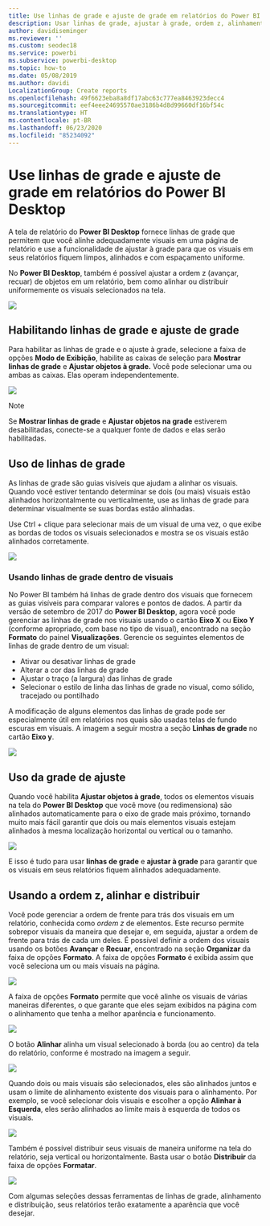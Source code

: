 ```yaml
---
title: Use linhas de grade e ajuste de grade em relatórios do Power BI Desktop
description: Usar linhas de grade, ajustar à grade, ordem z, alinhamento e distribuição em relatórios do Power BI Desktop
author: davidiseminger
ms.reviewer: ''
ms.custom: seodec18
ms.service: powerbi
ms.subservice: powerbi-desktop
ms.topic: how-to
ms.date: 05/08/2019
ms.author: davidi
LocalizationGroup: Create reports
ms.openlocfilehash: 49f6623eba8a8df17abc63c777ea8463923decc4
ms.sourcegitcommit: eef4eee24695570ae3186b4d8d99660df16bf54c
ms.translationtype: HT
ms.contentlocale: pt-BR
ms.lasthandoff: 06/23/2020
ms.locfileid: "85234092"
---
```

# <a name="use-gridlines-and-snap-to-grid-in-power-bi-desktop-reports"></a>Use linhas de grade e ajuste de grade em relatórios do Power BI Desktop
A tela de relatório do **Power BI Desktop** fornece linhas de grade que permitem que você alinhe adequadamente visuais em uma página de relatório e use a funcionalidade de ajustar à grade para que os visuais em seus relatórios fiquem limpos, alinhados e com espaçamento uniforme.

No **Power BI Desktop**, também é possível ajustar a ordem z (avançar, recuar) de objetos em um relatório, bem como alinhar ou distribuir uniformemente os visuais selecionados na tela.

![](media/desktop-gridlines-snap-to-grid/snap-to-grid_0.png)

## <a name="enabling-gridlines-and-snap-to-grid"></a>Habilitando linhas de grade e ajuste de grade
Para habilitar as linhas de grade e o ajuste à grade, selecione a faixa de opções **Modo de Exibição**, habilite as caixas de seleção para **Mostrar linhas de grade** e **Ajustar objetos à grade.** Você pode selecionar uma ou ambas as caixas. Elas operam independentemente.

![](media/desktop-gridlines-snap-to-grid/snap-to-grid_1.png)

> [!NOTE]
> Se **Mostrar linhas de grade** e **Ajustar objetos na grade** estiverem desabilitadas, conecte-se a qualquer fonte de dados e elas serão habilitadas.

## <a name="using-gridlines"></a>Uso de linhas de grade
As linhas de grade são guias visíveis que ajudam a alinhar os visuais. Quando você estiver tentando determinar se dois (ou mais) visuais estão alinhados horizontalmente ou verticalmente, use as linhas de grade para determinar visualmente se suas bordas estão alinhadas.

Use Ctrl + clique para selecionar mais de um visual de uma vez, o que exibe as bordas de todos os visuais selecionados e mostra se os visuais estão alinhados corretamente.

![](media/desktop-gridlines-snap-to-grid/snap-to-grid_2.png)

### <a name="using-gridlines-inside-visuals"></a>Usando linhas de grade dentro de visuais
No Power BI também há linhas de grade dentro dos visuais que fornecem as guias visíveis para comparar valores e pontos de dados. A partir da versão de setembro de 2017 do **Power BI Desktop**, agora você pode gerenciar as linhas de grade nos visuais usando o cartão **Eixo X** ou **Eixo Y** (conforme apropriado, com base no tipo de visual), encontrado na seção **Formato** do painel **Visualizações**. Gerencie os seguintes elementos de linhas de grade dentro de um visual:

* Ativar ou desativar linhas de grade
* Alterar a cor das linhas de grade
* Ajustar o traço (a largura) das linhas de grade
* Selecionar o estilo de linha das linhas de grade no visual, como sólido, tracejado ou pontilhado

A modificação de alguns elementos das linhas de grade pode ser especialmente útil em relatórios nos quais são usadas telas de fundo escuras em visuais. A imagem a seguir mostra a seção **Linhas de grade** no cartão **Eixo y**.

![](media/desktop-gridlines-snap-to-grid/snap-to-grid_9.png)

## <a name="using-snap-to-grid"></a>Uso da grade de ajuste
Quando você habilita **Ajustar objetos à grade**, todos os elementos visuais na tela do **Power BI Desktop** que você move (ou redimensiona) são alinhados automaticamente para o eixo de grade mais próximo, tornando muito mais fácil garantir que dois ou mais elementos visuais estejam alinhados à mesma localização horizontal ou vertical ou o tamanho.

![](media/desktop-gridlines-snap-to-grid/snap-to-grid_3.png)

E isso é tudo para usar **linhas de grade** e **ajustar à grade** para garantir que os visuais em seus relatórios fiquem alinhados adequadamente.

## <a name="using-z-order-align-and-distribute"></a>Usando a ordem z, alinhar e distribuir
Você pode gerenciar a ordem de frente para trás dos visuais em um relatório, conhecida como *ordem z* de elementos. Este recurso permite sobrepor visuais da maneira que desejar e, em seguida, ajustar a ordem de frente para trás de cada um deles. É possível definir a ordem dos visuais usando os botões **Avançar** e **Recuar**, encontrado na seção **Organizar** da faixa de opções **Formato**. A faixa de opções **Formato** é exibida assim que você seleciona um ou mais visuais na página.

![](media/desktop-gridlines-snap-to-grid/snap-to-grid_4.png)

A faixa de opções **Formato** permite que você alinhe os visuais de várias maneiras diferentes, o que garante que eles sejam exibidos na página com o alinhamento que tenha a melhor aparência e funcionamento.

![](media/desktop-gridlines-snap-to-grid/snap-to-grid_5.png)

O botão **Alinhar** alinha um visual selecionado à borda (ou ao centro) da tela do relatório, conforme é mostrado na imagem a seguir.

![](media/desktop-gridlines-snap-to-grid/snap-to-grid_6.png)

Quando dois ou mais visuais são selecionados, eles são alinhados juntos e usam o limite de alinhamento existente dos visuais para o alinhamento. Por exemplo, se você selecionar dois visuais e escolher a opção **Alinhar à Esquerda**, eles serão alinhados ao limite mais à esquerda de todos os visuais.

![](media/desktop-gridlines-snap-to-grid/snap-to-grid_7.png)

Também é possível distribuir seus visuais de maneira uniforme na tela do relatório, seja vertical ou horizontalmente. Basta usar o botão **Distribuir** da faixa de opções **Formatar**.

![](media/desktop-gridlines-snap-to-grid/snap-to-grid_8.png)

Com algumas seleções dessas ferramentas de linhas de grade, alinhamento e distribuição, seus relatórios terão exatamente a aparência que você desejar.

